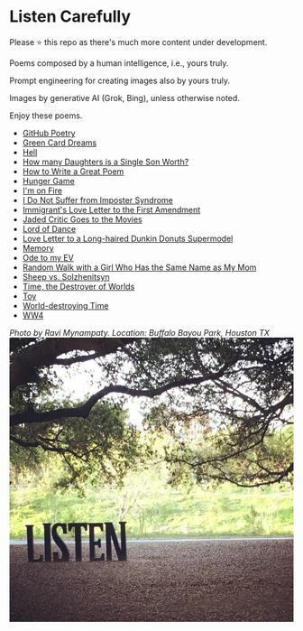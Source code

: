 # Listen Carefully

Please :star: this repo as there's much more content under development.  

Poems composed by a human intelligence, i.e., yours truly.

Prompt engineering for creating images also by yours truly.
  
Images by generative AI (Grok, Bing), unless otherwise noted.

Enjoy these poems. 

- [GitHub Poetry](https://github.com/mynampaty/listening-to-lines/tree/main/poems/GitHub-Poetry.md)
- [Green Card Dreams](https://github.com/mynampaty/listening-to-lines/tree/main/poems/Green-Card-Dreams.md)
- [Hell](https://github.com/mynampaty/listening-to-lines/tree/main/poems/Hell.md)
- [How many Daughters is a Single Son Worth?](https://github.com/mynampaty/listening-to-lines/tree/main/poems/How-many-Daughters-is-a-Single-Son-Worth.md)
- [How to Write a Great Poem](https://github.com/mynampaty/listening-to-lines/tree/main/poems/How-to-Write-a-Great-Poem.md)
- [Hunger Game](https://github.com/mynampaty/listening-to-lines/tree/main/poems/Hunger-Game.md)
- [I'm on Fire](https://github.com/mynampaty/listening-to-lines/tree/main/poems/I'm-on-Fire.md)
- [I Do Not Suffer from Imposter Syndrome](https://github.com/mynampaty/listening-to-lines/tree/main/poems/I-Do-Not-Suffer-from-Imposter-Syndrome.md)
- [Immigrant's Love Letter to the First Amendment](https://github.com/mynampaty/listening-to-lines/blob/main/poems/Immigrants-Love-Letter-to-the-First-Amendment.md)
- [Jaded Critic Goes to the Movies](https://github.com/mynampaty/listening-to-lines/blob/main/poems/Movies.md) 
- [Lord of Dance](https://github.com/mynampaty/listening-to-lines/tree/main/poems/Lord-of-Dance.md)
- [Love Letter to a Long-haired Dunkin Donuts Supermodel](https://github.com/mynampaty/listening-to-lines/tree/main/poems/Love-Letter-to-a-Dunkin-Donuts-Supermodel.md)
- [Memory](https://github.com/mynampaty/listening-to-lines/blob/main/poems/Memory.md)  
- [Ode to my EV](https://github.com/mynampaty/listening-to-lines/tree/main/poems/Ode-to-my-EV.md)
- [Random Walk with a Girl Who Has the Same Name as My Mom](https://github.com/mynampaty/listening-to-lines/tree/main/poems/Random-Walk-with-a-Girl-Who-Has-the-Same-Name-as-My-Mom.md)
- [Sheep vs. Solzhenitsyn](https://github.com/mynampaty/listening-to-lines/blob/main/poems/Lies.md)
- [Time, the Destroyer of Worlds](https://github.com/mynampaty/listening-to-lines/blob/main/poems/World-destroying-Time.md)
- [Toy](https://github.com/mynampaty/listening-to-lines/blob/main/poems/Toy.md)   
- [World-destroying Time](https://github.com/mynampaty/listening-to-lines/blob/main/poems/World-destroying-Time.md)
- [WW4](https://github.com/mynampaty/listening-to-lines/blob/main/poems/WW4.md)  


_Photo by Ravi Mynampaty. Location: Buffalo Bayou Park, Houston TX_  
<img src="poems/assets/images/listen1.jpeg" alt="Listen" title="Listen Carefully">  
